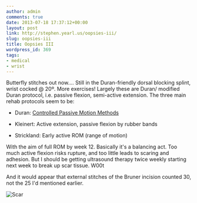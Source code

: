 ```yaml
---
author: admin
comments: true
date: 2013-07-18 17:37:12+00:00
layout: post
link: http://stephen.yearl.us/oopsies-iii/
slug: oopsies-iii
title: Oopsies III
wordpress_id: 369
tags:
- medical
- wrist
---
```


Butterfly stitches out now.... Still in the Duran-friendly dorsal blocking splint, wrist cocked @ 20º. More exercises! Largely these are Duran/ modified Duran protocol, i.e. passive flexion, semi-active extension. The three main rehab protocols seem to be:




	
  * Duran: [Controlled Passive Motion Methods](http://www.eatonhand.com/thr/thr075.htm)

	
  * Kleinert: Active extension, passive flexion by rubber bands

	
  * Strickland: Early active ROM (range of motion)




With the aim of full ROM by week 12. Basically it's a balancing act. Too much active flexion risks rupture, and too little leads to scaring and adhesion. But I should be getting ultrasound therapy twice weekly starting next week to break up scar tissue. W00t


And it would appear that external stitches of the Bruner incision counted 30, not the 25 I'd mentioned earlier.

![Scar](http://sjy.yearl.us/wp-content/uploads/2013/07/IMG_2645.jpg)


